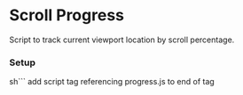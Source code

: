 # Scroll Progress 

Script to track current viewport location by scroll percentage.

### Setup 
sh```
add script tag referencing progress.js to end of <body> tag 
```